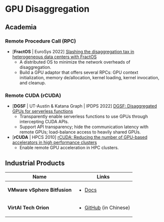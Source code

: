# GPU Disaggregation

## Academia

### Remote Procedure Call (RPC)

* \[**FractOS** | EuroSys 2022] [Slashing the disaggregation tax in heterogeneous data centers with FractOS](https://doi.org/10.1145/3492321.3519569)
  * A distributed OS to minimize the network overheads of disaggregation.
  * Build a GPU adaptor that offers several RPCs: GPU context initialization, memory de/allocation, kernel loading, kernel invocation, and cleanup.

### Remote CUDA (rCUDA)

* \[**DGSF** | UT-Austin & Katana Graph | IPDPS 2022] [DGSF: Disaggregated GPUs for serverless functions](https://ieeexplore.ieee.org/document/9820659)
  * Transparently enable serverless functions to use GPUs through intercepting CUDA APIs.
  * Support API transparency; hide the communication latency with remote GPUs; load-balance access to heavily shared GPUs.
* \[**rCUDA** | HPCS 2010] [rCUDA: Reducing the number of GPU-based accelerators in high performance clusters](https://ieeexplore.ieee.org/document/5547126)
  * Enable remote GPU acceleration in HPC clusters.

## Industrial Products

| Name                         | Links                                                                                               |
| ---------------------------- | --------------------------------------------------------------------------------------------------- |
| **VMware vSphere Bitfusion** | <ul><li><a href="https://docs.vmware.com/en/VMware-vSphere-Bitfusion/index.html">Docs</a></li></ul> |
| **VirtAI Tech Orion**        | <ul><li><a href="https://github.com/virtaitech/orion">GitHub</a> (in Chinese)</li></ul>             |
